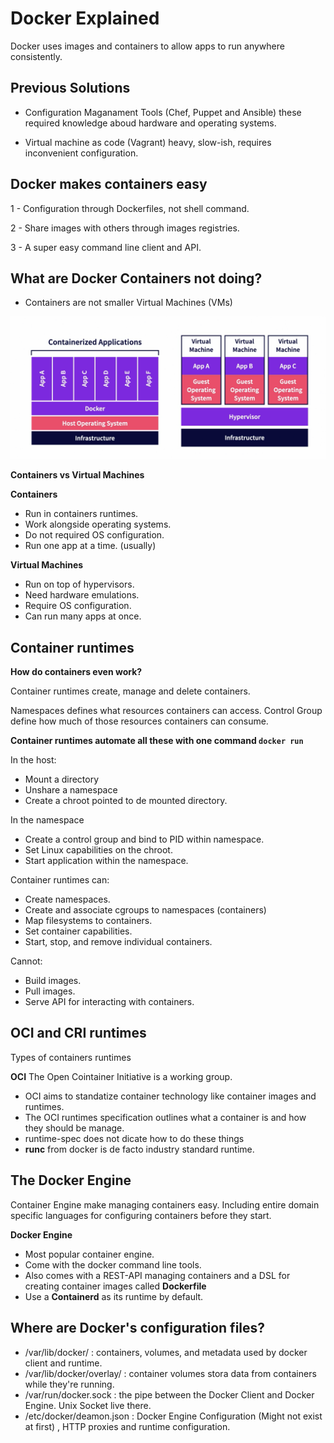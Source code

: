 # Docker Explained

Docker uses images and containers to allow apps to run anywhere consistently.

## Previous Solutions

- Configuration Maganament Tools (Chef, Puppet and Ansible) these required knowledge aboud hardware and operating systems.

- Virtual machine as code (Vagrant) heavy, slow-ish, requires inconvenient configuration.

## Docker makes containers easy

1 - Configuration through Dockerfiles, not shell command.

2 - Share images with others through images registries. 

3 - A super easy command line client and API.

## What are Docker Containers not doing?

* Containers are not smaller Virtual Machines (VMs)

<img src="imgs/docker-vs-vms.png" />

**Containers vs Virtual Machines**

**Containers**

- Run in containers runtimes.
- Work alongside operating systems.
- Do not required OS configuration.
- Run one app at a time. (usually)

**Virtual Machines**

- Run on top of hypervisors. 
- Need hardware emulations.
- Require OS configuration.
- Can run many apps at once. 

## Container runtimes

**How do containers even work?**

Container runtimes create, manage and delete containers.

Namespaces defines what resources containers can access. Control Group define how much of those resources containers can consume.

**Container runtimes automate all these with one command ```docker run```**

In the host:
- Mount a directory
- Unshare a namespace 
- Create a chroot pointed to de mounted directory.

In the namespace
- Create a control group and bind to PID within namespace.
- Set Linux capabilities on the chroot.
- Start application within the namespace. 

Container runtimes can:
- Create namespaces.
- Create and associate cgroups to namespaces (containers)
- Map filesystems to containers.
- Set container capabilities.
- Start, stop, and remove individual containers.

Cannot: 
- Build images.
- Pull images.
- Serve API for interacting with containers.

## OCI and CRI runtimes

Types of containers runtimes

**OCI** The Open Cointainer Initiative is a working group.

- OCI aims to standatize container technology like container images and runtimes.
- The OCI runtimes specification outlines what a container is and how they should be manage.
- runtime-spec does not dicate how to do these things 
- **runc** from docker is de facto industry standard runtime.

## The Docker Engine

Container Engine make managing containers easy. Including entire domain specific languages for configuring containers before they start. 

**Docker Engine**

- Most popular container engine.
- Come with the docker command line tools.
- Also comes with a REST-API managing containers and a DSL for creating container images called **Dockerfile**
- Use a **Containerd** as its runtime by default. 

## Where are Docker's configuration files?

- /var/lib/docker/ : containers, volumes, and metadata used by docker client and runtime.
- /var/lib/docker/overlay/ : container volumes stora data from containers while they're running.
- /var/run/docker.sock : the pipe between the Docker Client and Docker Engine. Unix Socket live there. 
- /etc/docker/deamon.json : Docker Engine Configuration (Might not exist at first) , HTTP proxies and runtime configuration. 



